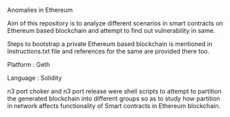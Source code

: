 Anomalies in Ethereum

Aim of this repository is to analyze different scenarios in smart contracts on Ethereum based blockchain and attempt to find out vulnerability in same.

Steps to bootstrap a private Ethereum based blockchain is mentioned in Instructions.txt file and references for the same are provided there too.

Platform : Geth

Language : Solidity

n3 port choker and n3 port release were shell scripts to attempt to partition the generated blockchain into different groups so as to study how partition in network affects functionality of Smart contracts in Ethereum blockchain. 


